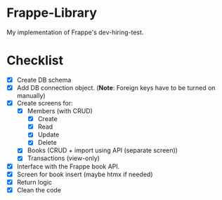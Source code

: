 # Frappe-Library

My implementation of Frappe's dev-hiring-test.

# Checklist

- [X] Create DB schema
- [X] Add DB connection object. (**Note**: Foreign keys have to be turned on manually)
- [X] Create screens for:
  - [X] Members (with CRUD)
    - [X] Create
    - [X] Read
    - [X] Update
    - [X] Delete
  - [X] Books (CRUD + import using API (separate screen))
  - [X] Transactions (view-only)
- [X] Interface with the Frappe book API.
- [X] Screen for book insert (maybe htmx if needed)
- [X] Return logic
- [X] Clean the code